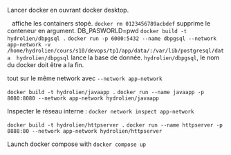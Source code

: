 Lancer docker en ouvrant docker desktop.

` ` affiche les containers stopé.
`docker rm 0123456789acbdef` supprime le conteneur en argument.
DB_PASWORLD=pwd
`docker build -t hydrolien/dbpgsql .`
`docker run -p 6000:5432 --name dbpgsql --network app-network -v /home/hydrolien/cours/s10/devops/tp1/app/data/:/var/lib/postgresql/data  hydrolien/dbpgsql` lance la base de donnée. `hydrolien/dbpgsql`, le nom du docker doit être a la fin.

tout sur le même network avec `--network app-network`

`docker build -t hydrolien/javaapp .`
`docker run --name javaapp -p 8080:8080 --network app-network hydrolien/javaapp`

Inspecter le réseau interne :
`docker network inspect app-network`

`docker build -t hydrolien/httpserver .`
`docker run --name httpserver -p 8888:80 --network app-network hydrolien/httpserver`

Launch docker compose with `docker compose up`